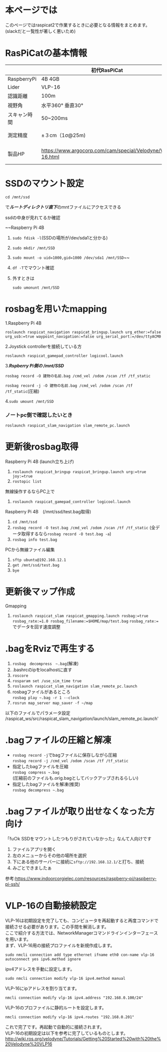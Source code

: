 # 本ページでは
このページではraspicat2で作業するときに必要となる情報をまとめます。(slackだと一覧性が著しく悪いため)

# RasPiCatの基本情報

|  |初代RasPiCat|2代目RasPiCat|
|---| ------------- | ------------- |
|RaspberryPi|4B 4GB|4B 4GB |
|Lider|VLP-16|UTM-30LX|
|認識距離|100m|30m(最大は60m)|
|視野角|水平360° 垂直30°|270°|
|スキャン時間|50~200ms|25ms|
|測定精度|±３cm（1σ@25m)|0.1～10m：±30mm 10～30m：±50mm|
|製品HP|https://www.argocorp.com/cam/special/Velodyne/VLP-16.html|https://www.hokuyo-aut.co.jp/search/single.php?serial=21|

# SSDのマウント設定

`cd /mnt/ssd`

で***ルートディレクトリ直下***のmntファイルにアクセスできる

ssdの中身が見れてるか確認

   ~~Raspberry Pi 4B
1.    `sudo fdisk -l`(SSDの場所が/dev/sda1と分かる)
2. `sudo mkdir /mnt/SSD`
3. `sudo mount -o uid=1000,gid=1000 /dev/sda1 /mnt/SSD`~~
4. `df -T`でマウント確認
5. 外すときは
   
   `sudo umonunt /mnt/SSD`

# rosbagを用いたmapping
1.Raspberry Pi 4B 

    roslaunch raspicat_navigation raspicat_bringup.launch urg_ether:=false urg_usb:=true waypoint_navigation:=false urg_serial_port:=/dev/ttyACM0 

2.Joystick controllerを接続している方   

    roslaunch raspicat_gamepad_controller logicool.launch

3.***Rspberry Pi側の /mnt/SSD***   

    rosbag record -O 建物の名前.bag /cmd_vel /odom /scan /tf /tf_static

   `rosbag record -j -O 建物の名前.bag /cmd_vel /odom /scan /tf /tf_static`(圧縮)

   
4.`sudo umount /mnt/SSD`

### ノートpc側で確認したいとき
`roslaunch raspicat_slam_navigation slam_remote_pc.launch`

# 更新後rosbag取得
Raspberry Pi 4B (launch立ち上げ)
1. `roslaunch raspicat_bringup raspicat_bringup.launch urg:=true joy:=true`
2. `rostopic list`

無線操作するならPC上で
1. `roslaunch raspicat_gamepad_controller logicool.launch`

Raspberry Pi 4B　(/mnt/ssd/test.bag取得)
1. `cd /mnt/ssd`
2. `rosbag record -O test.bag /cmd_vel /odom /scan /tf /tf_static`
    (全データ取得するなら`rosbag record -O test.bag -a`)
3. `rosbag info test.bag`

PCから無線ファイル編集
1. `sftp ubuntu@192.168.12.1`
2. `get /mnt/ssd/test.bag`
3. `bye`

# 更新後マップ作成
Gmapping
1. `roslaunch raspicat_slam raspicat_gmapping.launch rosbag:=true rosbag_rate:=1.0 rosbag_filename:=$HOME/map/test.bag`
   `rosbag_rate:=`でデータを回す速度調整


# .bagをRvizで再生する
1.  `rosbag　decompress　~.bag`(解凍)
2.  .bashrcのipをlocalhostに直す
3.  `roscore`
4.  `rosparam set /use_sim_time true`
5.  `roslaunch raspicat_slam_navigation slam_remote_pc.launch`
6.  rosbagファイルがあるところ   
    `rosbag play ~.bag -r 1 --clock`   
1. `rosrun map_server map_saver -f ~/map`

以下のファイルでパラメータ設定   
/raspicat_ws/src/raspicat_slam_navigation/launch/slam_remote_pc.launch'

# .bagファイルの圧縮と解凍
* `rosbag record -j`でbagファイルに保存しながら圧縮   
`rosbag record -j /cmd_vel /odom /scan /tf /tf_static`   
* 指定したbagファイルを圧縮   
`rosbag compress ~.bag`   
(圧縮前のファイルも.orig.bagとしてバックアップされるらしい)   
* 指定したbagファイルを解凍(推奨)   
`rosbag decompress ~.bag`   

# .bagファイルが取り出せなくなった方向け

「fu○k SSDをマウントしたつもりがされていなかった」なんて人向けです

1. ファイルアプリを開く
2. 左のメニューからその他の場所を選択
3. 下にある他のサーバーに接続に``sftp://192.168.12.1/``と打ち、接続
4. みごとできましたぁ

参考:https://www.indoorcorgielec.com/resources/raspberry-pi/raspberry-pi-ssh/

# VLP-16の自動接続設定
VLP-16は初期設定を完了しても、コンピュータを再起動すると再度コマンドで接続させる必要があります。この手間を解消します。  
ここで紹介する方法では、NetworkManagerコマンドラインインターフェースを用います。  
まず、VLP-16用の接続プロファイルを新規作成します。  
```
sudo nmcli connection add type ethernet ifname eth0 con-name vlp-16 autoconnect yes ipv6.method ignore
```
ipv4アドレスを手動に設定します。  
```
sudo nmcli connection modify vlp-16 ipv4.method manual
```
VLP-16にipアドレスを割り当てます。  
```
nmcli connection modify vlp-16 ipv4.address "192.168.0.100/24"
```
VLP-16のプロファイルに静的ルートを設定します。
```
nmcli connection modify vlp-16 ipv4.routes "192.168.0.201"
```

これで完了です。再起動で自動的に接続されます。  
VLP-16の初期設定は以下を参考に完了しているものとします。  
http://wiki.ros.org/velodyne/Tutorials/Getting%20Started%20with%20the%20Velodyne%20VLP16





